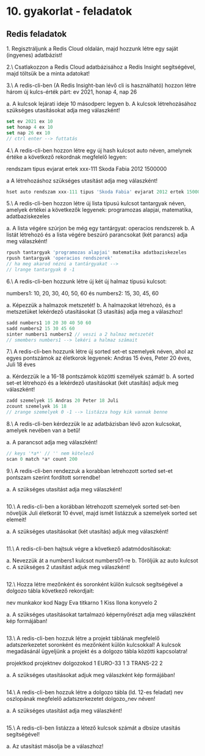 ﻿# 10. gyakorlat - feladatok



## Redis feladatok


1\.	Regisztráljunk a Redis Cloud oldalán, majd hozzunk létre egy saját (ingyenes) adatbázist!



2.\ Csatlakozzon a Redis Cloud adatbázisához a Redis Insight segítségével, majd töltsük be a minta adatokat!



3.\ A redis-cli-ben (A Redis Insight-ban lévő cli is használható) hozzon létre három új kulcs-érték párt: ev 2021, honap 4, nap 26

a. A kulcsok lejárati ideje 10 másodperc legyen
b. A kulcsok létrehozásához szükséges utasításokat adja meg válaszként!

```js
set ev 2021 ex 10
set honap 4 ex 10
set nap 26 ex 10
// ctrl enter --> futtatás
```



4.\ A redis-cli-ben hozzon létre egy új hash kulcsot auto néven, amelynek értéke a következő rekordnak megfelelő legyen:

rendszam    tipus                  evjarat  ertek
xxx-111        Skoda Fabia     2012     1500000

a A létrehozáshoz szükséges utasítást adja meg válaszként!

```js
hset auto rendszam xxx-111 tipus 'Skoda Fabia' evjarat 2012 ertek 1500000
```

5.\ A redis-cli-ben hozzon létre új lista típusú kulcsot tantargyak néven, amelyek értékei a következők legyenek: programozas alapjai, matematika, adatbaziskezeles

a. A lista végére szúrjon be még egy tantárgyat: operacios rendszerek
b. A listát létrehozó és a lista végére beszúró parancsokat (két parancs) adja meg válaszként!

```js
rpush tantargyak 'programozas alapjai' matematika adatbaziskezeles
rpush tantargyak 'operacios rendszerek'
// ha meg akarod nézni a tantárgyakat -->
// lrange tantargyak 0 -1
```


6.\ A redis-cli-ben hozzunk létre új két új halmaz típusú kulcsot:

numbers1: 10, 20, 30, 40, 50, 60 és numbers2: 15, 30, 45, 60

a. Képezzük a halmazok metszetét!
b. A halmazokat létrehozó, és a metszetüket lekérdező utasításokat (3 utasítás) adja meg a válaszhoz!

```js
sadd numbers1 10 20 30 40 50 60
sadd numbers2 15 30 45 60
sinter numbers1 numbers2 // veszi a 2 halmaz metszetét
// smembers numbers1 --> lekéri a halmaz számait
```


7.\ A redis-cli-ben hozzunk létre új sorted set-et szemelyek néven, ahol az egyes pontszámok az életkorok legyenek: Andras 15 éves, Peter 20 éves, Juli 18 éves

a. Kérdezzük le a 16-18 pontszámok közötti személyek számát!
b. A sorted set-et létrehozó és a lekérdező utasításokat (két utasítás) adjuk meg válaszként!

```js
zadd szemelyek 15 Andras 20 Peter 18 Juli
zcount szemelyek 16 18
// zrange szemelyek 0 -1 --> listázza hogy kik vannak benne
```


8.\ A redis-cli-ben kérdezzük le az adatbázisban lévő azon kulcsokat, amelyek nevében van a betű!

a. A parancsot adja meg válaszként!

```js
// keys '*a*' // '' nem kötelező
scan 0 match *a* count 200
```

9.\ A redis-cli-ben rendezzuk a korabban letrehozott sorted set-et pontszam szerint fordított sorrendbe!

a. A szükséges utasítást adja meg válaszként!

```js

```

10.\ A redis-cli-ben a korábban létrehozott szemelyek sorted set-ben növeljük Juli életkorát 10 évvel, majd ismét listázzuk a szemelyek sorted set elemeit!

a. A szükséges utasításokat (két utasítás) adjuk meg válaszként!

```js

```

11.\ A redis-cli-ben hajtsuk végre a következő adatmódosításokat:

a. Nevezzük át a numbers1 kulcsot numbers01-re
b. Töröljük az auto kulcsot
c. A szükséges 2 utasítást adjuk meg válaszként!

```js

```

12.\ Hozza létre mezőnként és soronként külön kulcsok segítségével a dolgozo tábla következő rekordjait:

nev           munkakor                kod
Nagy Eva   titkarno                  1
Kiss Ilona   konyvelo                2

a. A szükséges utasításokat tartalmazó képernyőrészt adja meg válaszként kép formájában!

```js

```

13.\ A redis-cli-ben hozzuk létre a projekt táblának megfelelő adatszerkezetet soronként és mezőnként külön kulcsokkal! A kulcsok megadásánál ügyeljünk a projekt és a dolgozo tábla közötti kapcsolatra!

projektkod    projektnev     dolgozokod
1                   EURO-33       1
3                   TRANS-22      2

a. A szükséges utasításokat adjuk meg válaszként kép formájában!

```js

```

14.\ A redis-cli-ben hozzuk létre a dolgozo tábla (ld. 12-es feladat) nev oszlopának megfelelő adatszerkezetet dolgozo_nev néven!

a. A szükséges utasítást adja meg válaszként!

```js

```

15.\ A redis-cli-ben listázza a létező kulcsok számát a dbsize utasítás segítségével!

a. Az utasítást másolja be a válaszhoz!

```js

```
